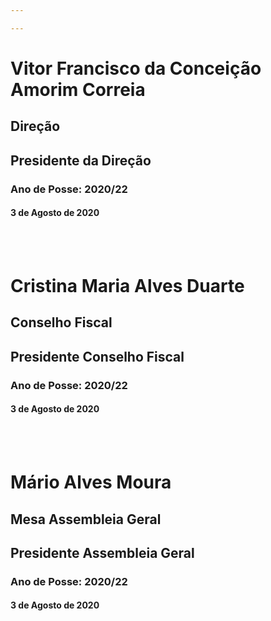 ```yaml
---

---
```

# Vitor Francisco da Conceição Amorim Correia
## Direção
## Presidente da Direção
### Ano de Posse: 2020/22
#### 3 de Agosto de 2020
<br><br>

# Cristina Maria Alves Duarte
## Conselho Fiscal
## Presidente Conselho Fiscal
### Ano de Posse: 2020/22
#### 3 de Agosto de 2020

<br><br>

# Mário Alves Moura
## Mesa Assembleia Geral
## Presidente Assembleia Geral
### Ano de Posse: 2020/22
#### 3 de Agosto de 2020



